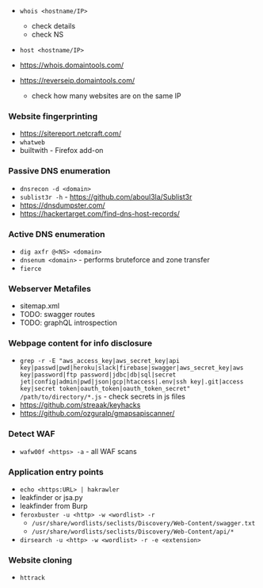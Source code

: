 * `whois <hostname/IP>`
    * check details
    * check NS

* `host <hostname/IP>`
* https://whois.domaintools.com/

* https://reverseip.domaintools.com/
    * check how many websites are on the same IP

### Website fingerprinting
* https://sitereport.netcraft.com/
* `whatweb`
* builtwith - Firefox add-on


### Passive DNS enumeration
* `dnsrecon -d <domain>`
* `sublist3r -h` - https://github.com/aboul3la/Sublist3r
* https://dnsdumpster.com/
* https://hackertarget.com/find-dns-host-records/

### Active DNS enumeration
* `dig axfr @<NS> <domain>`
* `dnsenum <domain>` - performs bruteforce and zone transfer
* `fierce`

### Webserver Metafiles
* sitemap.xml
* TODO: swagger routes
* TODO: graphQL introspection

### Webpage content for info disclosure
* `grep -r -E "aws_access_key|aws_secret_key|api key|passwd|pwd|heroku|slack|firebase|swagger|aws_secret_key|aws key|password|ftp password|jdbc|db|sql|secret jet|config|admin|pwd|json|gcp|htaccess|.env|ssh key|.git|access key|secret token|oauth_token|oauth_token_secret" /path/to/directory/*.js` - check secrets in js files
* https://github.com/streaak/keyhacks
* https://github.com/ozguralp/gmapsapiscanner/

### Detect WAF
* `wafw00f <https> -a` - all WAF scans

### Application entry points
* `echo <https:URL> | hakrawler`
* leakfinder or jsa.py
* leakfinder from Burp
* `feroxbuster -u <http> -w <wordlist> -r`
    * `/usr/share/wordlists/seclists/Discovery/Web-Content/swagger.txt`
    * `/usr/share/wordlists/seclists/Discovery/Web-Content/api/*`
* `dirsearch -u <http> -w <wordlist> -r -e <extension>`

### Website cloning
* `httrack`

